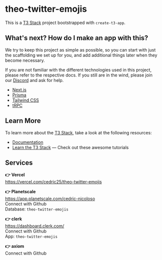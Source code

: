 # theo-twitter-emojis

This is a [T3 Stack](https://create.t3.gg/) project bootstrapped with `create-t3-app`.

## What's next? How do I make an app with this?

We try to keep this project as simple as possible, so you can start with just the scaffolding we set up for you, and add additional things later when they become necessary.

If you are not familiar with the different technologies used in this project, please refer to the respective docs. If you still are in the wind, please join our [Discord](https://t3.gg/discord) and ask for help.

- [Next.js](https://nextjs.org)
- [Prisma](https://prisma.io)
- [Tailwind CSS](https://tailwindcss.com)
- [tRPC](https://trpc.io)

## Learn More

To learn more about the [T3 Stack](https://create.t3.gg/), take a look at the following resources:

- [Documentation](https://create.t3.gg/)
- [Learn the T3 Stack](https://create.t3.gg/en/faq#what-learning-resources-are-currently-available) — Check out these awesome tutorials

## Services

**👉 Vercel**  
https://vercel.com/cedric25/theo-twitter-emojis

**👉 Planetscale**  
https://app.planetscale.com/cedric-nicoloso  
Connect with Github  
Database: `theo-twitter-emojis`

**👉 clerk**  
https://dashboard.clerk.com/  
Connect with Github  
App: `theo-twitter-emojis`  

**👉 axiom**  
Connect with Github  
